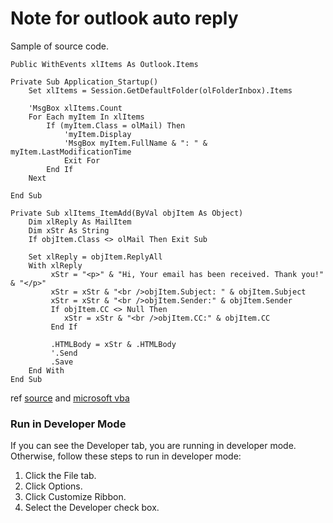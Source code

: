 # Note for outlook auto reply

Sample of source code.

<p>

```vbnet
Public WithEvents xlItems As Outlook.Items

Private Sub Application_Startup()
    Set xlItems = Session.GetDefaultFolder(olFolderInbox).Items
    
    'MsgBox xlItems.Count
    For Each myItem In xlItems
        If (myItem.Class = olMail) Then
            'myItem.Display
            'MsgBox myItem.FullName & ": " & myItem.LastModificationTime
            Exit For
        End If
    Next
    
End Sub

Private Sub xlItems_ItemAdd(ByVal objItem As Object)
    Dim xlReply As MailItem
    Dim xStr As String
    If objItem.Class <> olMail Then Exit Sub
    
    Set xlReply = objItem.ReplyAll
    With xlReply
         xStr = "<p>" & "Hi, Your email has been received. Thank you!" & "</p>"
         xStr = xStr & "<br />objItem.Subject: " & objItem.Subject
         xStr = xStr & "<br />objItem.Sender:" & objItem.Sender
         If objItem.CC <> Null Then
            xStr = xStr & "<br />objItem.CC:" & objItem.CC
         End If
         
         .HTMLBody = xStr & .HTMLBody
         '.Send
         .Save
    End With
End Sub

```
</p>

ref [source](https://www.datanumen.com/blogs/auto-reply-original-email-predefined-text-via-outlook-vba/)
and [microsoft vba](https://docs.microsoft.com/en-us/office/vba/api/outlook.mailitem)

### Run in Developer Mode
If you can see the Developer tab, you are running in developer mode. Otherwise, follow these steps to run in developer mode:
1. Click the File tab.
2. Click Options.
3. Click Customize Ribbon.
4. Select the Developer check box.
